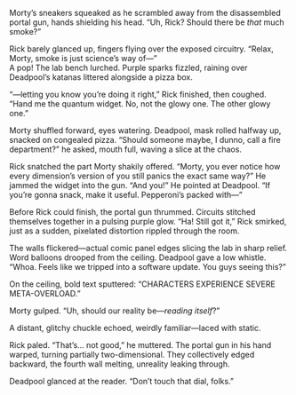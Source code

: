 Morty’s sneakers squeaked as he scrambled away from the disassembled portal gun, hands shielding his head. “Uh, Rick? Should there be *that* much smoke?”

Rick barely glanced up, fingers flying over the exposed circuitry. “Relax, Morty, smoke is just science’s way of—”  
A pop! The lab bench lurched. Purple sparks fizzled, raining over Deadpool’s katanas littered alongside a pizza box.  

“—letting you know you’re doing it right,” Rick finished, then coughed. “Hand me the quantum widget. No, not the glowy one. The other glowy one.”

Morty shuffled forward, eyes watering. Deadpool, mask rolled halfway up, snacked on congealed pizza. “Should someone maybe, I dunno, call a fire department?” he asked, mouth full, waving a slice at the chaos.

Rick snatched the part Morty shakily offered. “Morty, you ever notice how every dimension’s version of you still panics the exact same way?” He jammed the widget into the gun. “And you!” He pointed at Deadpool. “If you’re gonna snack, make it useful. Pepperoni’s packed with—”

Before Rick could finish, the portal gun thrummed. Circuits stitched themselves together in a pulsing purple glow. “Ha! Still got it,” Rick smirked, just as a sudden, pixelated distortion rippled through the room.

The walls flickered—actual comic panel edges slicing the lab in sharp relief. Word balloons drooped from the ceiling. Deadpool gave a low whistle. “Whoa. Feels like we tripped into a software update. You guys seeing this?”

On the ceiling, bold text sputtered: “CHARACTERS EXPERIENCE SEVERE META-OVERLOAD.”

Morty gulped. “Uh, should our reality be—*reading itself*?”

A distant, glitchy chuckle echoed, weirdly familiar—laced with static.

Rick paled. “That’s… not good,” he muttered. The portal gun in his hand warped, turning partially two-dimensional. They collectively edged backward, the fourth wall melting, unreality leaking through.  

Deadpool glanced at the reader. “Don’t touch that dial, folks.”